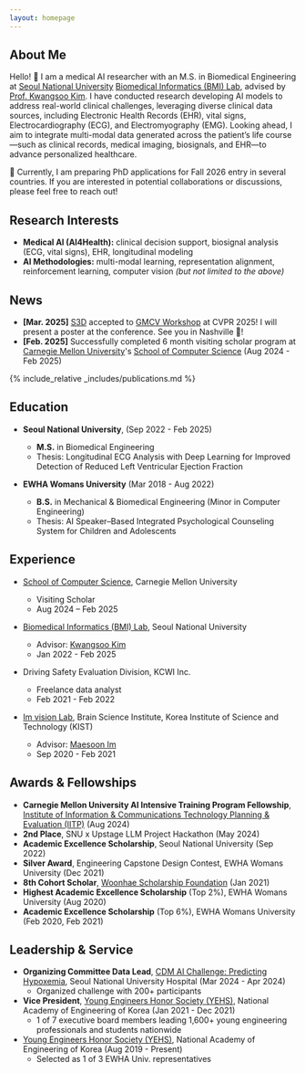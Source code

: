 ```yaml
---
layout: homepage
---
```


## About Me

Hello! 🌿
I am a medical AI researcher with an M.S. in Biomedical Engineering at [Seoul National University](https://en.snu.ac.kr/) [Biomedical Informatics (BMI) Lab](https://sites.google.com/view/snuh-bmi-lab/home/), advised by [Prof. Kwangsoo Kim](https://scholar.google.co.kr/citations?hl=en&user=GCDi44QAAAAJ&view_op=list_works&sortby=pubdate).
I have conducted research developing AI models to address real-world clinical challenges, leveraging diverse clinical data sources, including Electronic Health Records (EHR), vital signs, Electrocardiography (ECG), and Electromyography (EMG).
Looking ahead, I aim to integrate multi-modal data generated across the patient’s life course—such as clinical records, medical imaging, biosignals, and EHR—to advance personalized healthcare.

📍 Currently, I am preparing PhD applications for Fall 2026 entry in several countries. If you are interested in potential collaborations or discussions, please feel free to reach out!

## Research Interests

- **Medical AI (AI4Health):** clinical decision support, biosignal analysis (ECG, vital signs), EHR, longitudinal modeling
- **AI Methodologies:** multi-modal learning, representation alignment, reinforcement learning, computer vision
_(but not limited to the above)_

## News

- **[Mar. 2025]** [S3D](https://arxiv.org/pdf/2505.04185) accepted to [GMCV Workshop](https://generative-vision.github.io/workshop-CVPR-25) at CVPR 2025! I will present a poster at the conference. See you in Nashville 🎸!
- **[Feb. 2025]** Successfully completed 6 month visiting scholar program at [Carnegie Mellon University](https://www.cmu.edu/)'s [School of Computer Science](https://s3d.cmu.edu/) (Aug 2024 - Feb 2025)

{% include_relative _includes/publications.md %}
<!-- {% include_relative _includes/services.md %} -->

## Education
- **Seoul National University**, (Sep 2022 - Feb 2025)
  - **M.S.** in Biomedical Engineering
  - Thesis: Longitudinal ECG Analysis with Deep Learning for Improved Detection of Reduced Left Ventricular Ejection Fraction

- **EWHA Womans University** (Mar 2018 - Aug 2022)
  - **B.S.** in Mechanical & Biomedical Engineering (Minor in Computer Engineering)
  - Thesis: AI Speaker–Based Integrated Psychological Counseling System for Children and Adolescents


## Experience
- [School of Computer Science](https://s3d.cmu.edu/), Carnegie Mellon University
  - Visiting Scholar
  - Aug 2024 – Feb 2025

- [Biomedical Informatics (BMI) Lab](https://sites.google.com/view/snuh-bmi-lab/home/), Seoul National University
  - Advisor: [Kwangsoo Kim](https://scholar.google.co.kr/citations?hl=en&user=GCDi44QAAAAJ&view_op=list_works&sortby=pubdate)
  - Jan 2022 - Feb 2025

- Driving Safety Evaluation Division, KCWI Inc.
    - Freelance data analyst
    - Feb 2021 - Feb 2022

- [Im vision Lab](https://imvisionlab.com/), Brain Science Institute, Korea Institute of Science and Technology (KIST)
  - Advisor: [Maesoon Im](https://scholar.google.com/citations?user=jidhBw0AAAAJ&hl=en)
  - Sep 2020 - Feb 2021

## Awards & Fellowships
- **Carnegie Mellon University AI Intensive Training Program Fellowship**, [Institute of Information & Communications Technology Planning & Evaluation (IITP)](https://www.iitp.kr/en/main.it) (Aug 2024)
- **2nd Place**, SNU x Upstage LLM Project Hackathon (May 2024)
- **Academic Excellence Scholarship**, Seoul National University (Sep 2022)
- **Silver Award**, Engineering Capstone Design Contest, EWHA Womans University (Dec 2021)  
- **8th Cohort Scholar**, [Woonhae Scholarship Foundation](https://woonhaefoundation.org/kor/main/main.html) (Jan 2021)
- **Highest Academic Excellence Scholarship** (Top 2%), EWHA Womans University (Aug 2020)
- **Academic Excellence Scholarship** (Top 6%), EWHA Womans University (Feb 2020, Feb 2021)

## Leadership & Service
- **Organizing Committee Data Lead**, [CDM AI Challenge: Predicting Hypoxemia](https://maic.or.kr/challenge/21/info/overview), Seoul National University Hospital (Mar 2024 - Apr 2024)
    - Organized challenge with 200+ participants
- **Vice President**, [Young Engineers Honor Society (YEHS)](https://www.naekyehs.org/), National Academy of Engineering of Korea (Jan 2021 - Dec 2021)
    - 1 of 7 executive board members leading 1,600+ young engineering professionals and students nationwide
- [Young Engineers Honor Society (YEHS)](https://www.naekyehs.org/), National Academy of Engineering of Korea (Aug 2019 - Present)
    - Selected as 1 of 3 EWHA Univ. representatives